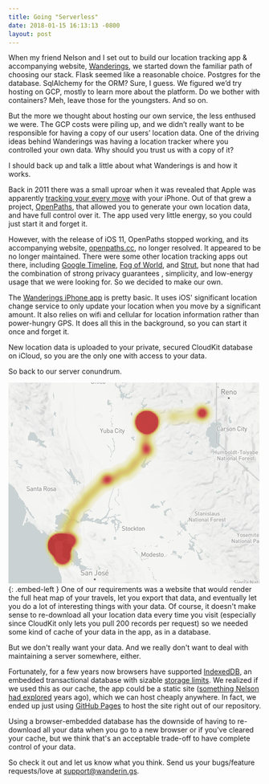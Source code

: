 ```yaml
--- 
title: Going "Serverless"
date: 2018-01-15 16:13:13 -0800
layout: post
---
```

When my friend Nelson and I set out to build our location tracking app & accompanying website, [Wanderings](https://wanderin.gs), we started down the familiar path of choosing our stack. Flask seemed like a reasonable choice. Postgres for the database. SqlAlchemy for the ORM? Sure, I guess. We figured we’d try hosting on GCP, mostly to learn more about the platform. Do we bother with containers? Meh, leave those for the youngsters. And so on.

But the more we thought about hosting our own service, the less enthused we were. The GCP costs were piling up, and we didn’t really want to be responsible for having a copy of our users’ location data. One of the driving ideas behind Wanderings was having a location tracker where you controlled your own data. Why should you trust us with a copy of it?

I should back up and talk a little about what Wanderings is and how it works.

Back in 2011 there was a small uproar when it was revealed that Apple was apparently [tracking your every move](https://arstechnica.com/gadgets/2011/04/how-apple-tracks-your-location-without-your-consent-and-why-it-matters/) with your iPhone. Out of that grew a project, [OpenPaths](http://nytlabs.com/projects/openpaths.html), that allowed you to generate your own location data, and have full control over it. The app used very little energy, so you could just start it and forget it.

However, with the release of iOS 11, OpenPaths stopped working, and its accompanying website, [openpaths.cc](https://openpaths.cc), no longer resolved. It appeared to be no longer maintained. There were some other location tracking apps out there, including [Google Timeline](https://www.google.com/maps/timeline), [Fog of World](https://fogofworld.com/en/), and [Strut](http://strutapp.com/), but none that had the combination of strong privacy guarantees , simplicity, and low-energy usage that we were looking for. So we decided to make our own.

The [Wanderings iPhone app](https://itunes.apple.com/us/app/wanderings-travel-tracking/id1292503352?ls=1&mt=8) is pretty basic. It uses iOS' significant location change service to only update your location when you move by a significant amount. It also relies on wifi and cellular for location information rather than power-hungry GPS. It does all this in the background, so you can start it once and forget it.

New location data is uploaded to your private, secured CloudKit database on iCloud, so you are the only one with access to your data.

So back to our server conundrum.

![Wanderings Screenshot](/public/images/wanderings-screenshot.png){: .embed-left }
One of our requirements was a website that would render the full heat map of your travels, let you export that data, and eventually let you do a lot of interesting things with your data. Of course, it doesn't make sense to re-download all your location data every time you visit (especially since CloudKit only lets you pull 200 records per request) so we needed some kind of cache of your data in the app, as in a database.

But we don't really want your data. And we really don't want to deal with maintaining a server somewhere, either.

Fortunately, for a few years now browsers have supported [IndexedDB](https://developer.mozilla.org/en-US/docs/Web/API/IndexedDB_API/Basic_Concepts_Behind_IndexedDB), an embedded transactional database with sizable [storage limits](https://developer.mozilla.org/en-US/docs/Web/API/IndexedDB_API/Browser_storage_limits_and_eviction_criteria#Storage_limits). We realized if we used this as our cache, the app could be a static site ([something Nelson had explored](http://www.somebits.com/weblog/tech/good/webapps-with-json.html) years ago), which we can host cheaply anywhere. In fact, we ended up just using [GitHub Pages](https://pages.github.com/) to host the site right out of our repository.

Using a browser-embedded database has the downside of having to re-download all your data when you go to a new browser or if you've cleared your cache, but we think that's an acceptable trade-off to have complete control of your data.

So check it out and let us know what you think. Send us your bugs/feature requests/love at <support@wanderin.gs>.